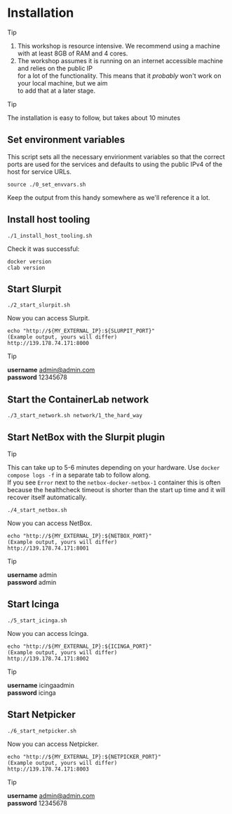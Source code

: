 # Installation

> [!TIP]
>  
> 1. This workshop is resource intensive. We recommend using a machine with at least 8GB of RAM and 4 cores.  
> 2. The workshop assumes it is running on an internet accessible machine and relies on the public IP  
> for a lot of the functionality. This means that it _probably_ won't work on your local machine, but we aim  
> to add that at a later stage.

> [!TIP]
>  
> The installation is easy to follow, but takes about 10 minutes  

## Set environment variables

This script sets all the necessary envirionment variables so that the correct ports are used for the services and defaults to using the public IPv4 of the host for service URLs.

```
source ./0_set_envvars.sh
```

Keep the output from this handy somewhere as we'll reference it a lot.

## Install host tooling

```
./1_install_host_tooling.sh
```

Check it was successful:

```
docker version
clab version
```

## Start Slurpit

```
./2_start_slurpit.sh
```

Now you can access Slurpit.

```
echo "http://${MY_EXTERNAL_IP}:${SLURPIT_PORT}"
(Example output, yours will differ)
http://139.178.74.171:8000

```

> [!TIP]
> 
> **username** admin@admin.com  
> **password** 12345678  

## Start the ContainerLab network

```
./3_start_network.sh network/1_the_hard_way
```

## Start NetBox with the Slurpit plugin

> [!TIP]
> This can take up to 5-6 minutes depending on your hardware. Use `docker compose logs -f` in a separate tab to follow along.  
> If you see `Error` next to the `netbox-docker-netbox-1` container this is often because the healthcheck timeout is shorter than the start up time and it will recover itself automatically.

```
./4_start_netbox.sh
```

Now you can access NetBox.

```
echo "http://${MY_EXTERNAL_IP}:${NETBOX_PORT}"
(Example output, yours will differ)
http://139.178.74.171:8001
```

> [!TIP]
>  
> **username** admin  
> **password** admin

## Start Icinga

```
./5_start_icinga.sh
```

Now you can access Icinga.

```
echo "http://${MY_EXTERNAL_IP}:${ICINGA_PORT}"
(Example output, yours will differ)
http://139.178.74.171:8002
```

> [!TIP]
>   
> **username** icingaadmin  
> **password** icinga

## Start Netpicker

```
./6_start_netpicker.sh
```

Now you can access Netpicker.

```
echo "http://${MY_EXTERNAL_IP}:${NETPICKER_PORT}"
(Example output, yours will differ)
http://139.178.74.171:8003
```

> [!TIP]
> 
> **username** admin@admin.com  
> **password** 12345678
